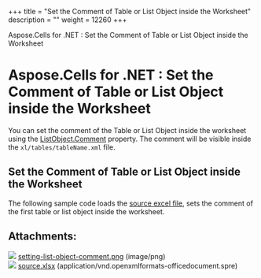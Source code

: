 +++
title = "Set the Comment of Table or List Object inside the Worksheet" 
description = "" 
weight = 12260 
+++

Aspose.Cells for .NET : Set the Comment of Table or List Object inside the Worksheet  

# Aspose.Cells for .NET : Set the Comment of Table or List Object inside the Worksheet


You can set the comment of the Table or List Object inside the worksheet using the [ListObject.Comment](https://apireference.aspose.com/net/cells/aspose.cells.tables/listobject/properties/comment) property. The comment will be visible inside the `xl/tables/tableName.xml` file.

## Set the Comment of Table or List Object inside the Worksheet

The following sample code loads the [source excel file](https://docs2.aspose.com/cells/net/attachments/5013826/5115514.xlsx), sets the comment of the first table or list object inside the worksheet.

## Attachments:

![](https://docs2.aspose.com/cells/net/images/icons/bullet_blue.gif) [setting-list-object-comment.png](https://docs2.aspose.com/cells/net/attachments/5013826/5115232.png) (image/png)  
![](https://docs2.aspose.com/cells/net/images/icons/bullet_blue.gif) [source.xlsx](https://docs2.aspose.com/cells/net/attachments/5013826/5115514.xlsx) (application/vnd.openxmlformats-officedocument.spre)  

